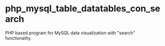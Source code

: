 # php_mysql_table_datatables_con_search
PHP based program for MySQL data visualization with "search" functionality.
